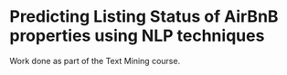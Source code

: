 # Predicting Listing Status of AirBnB properties using NLP techniques

Work done as part of the Text Mining course.

